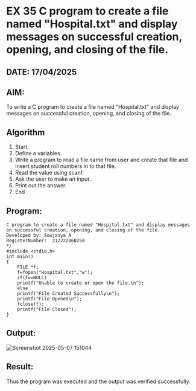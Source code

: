 # EX 35 C program to create a file named "Hospital.txt" and display messages on successful creation, opening, and closing of the file.
## DATE: 17/04/2025
## AIM:
To write a C program to create a file named "Hospital.txt" and display messages on successful creation, opening, and closing of the file.

## Algorithm
1. Start.
2. Define a variables.
3. Write a program to read a file name from user and create that file and insert student
roll numbers in to that file.
4. Read the value using scanf.
5. Ask the user to make an input.
6. Print out the answer.
7. End 

## Program:
```
C program to create a file named "Hospital.txt" and display messages on successful creation, opening, and closing of the file.
Developed by: Sowjanya A
RegisterNumber:  212222060250
*/
#include <stdio.h>
int main()
{
    FILE *f;
    f=fopen("Hospital.txt","w");
    if(f==NULL)
    printf("Unable to create or open the file.\n");
    else
    printf("File Created Successfully\n");
    printf("File Opened\n");
    fclose(f);
    printf("File Closed");
}
```

## Output:
![Screenshot 2025-05-07 151044](https://github.com/user-attachments/assets/1e6fc828-c7e2-4499-a0cc-db9c9812b501)


## Result:
Thus the program was executed and the output was verified successfully.
